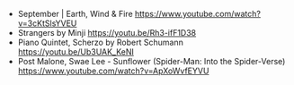  - September | Earth, Wind & Fire https://www.youtube.com/watch?v=3cKtSlsYVEU
 - Strangers by Minji https://youtu.be/Rh3-ifF1D38
 - Piano Quintet, Scherzo by Robert Schumann https://youtu.be/Ub3UAK_KeNI
 - Post Malone, Swae Lee - Sunflower (Spider-Man: Into the Spider-Verse) https://www.youtube.com/watch?v=ApXoWvfEYVU
